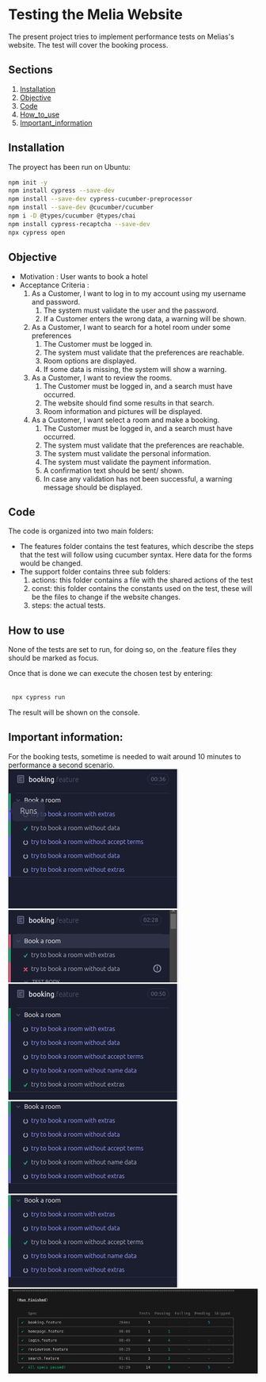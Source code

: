 # Testing the Melia Website

The present project tries to implement performance tests on Melias's website.
The test will cover the booking process.

## Sections
1. [Installation](#Installation)
2. [Objective](#Objective)
3. [Code](#Code)
4. [How_to_use](#How_to_use)
5. [Important_information](#Important_information)

## Installation 
The proyect has been run on Ubuntu:
``` bash commands 
npm init -y
npm install cypress --save-dev
npm install --save-dev cypress-cucumber-preprocessor
npm install --save-dev @cucumber/cucumber
npm i -D @types/cucumber @types/chai
npm install cypress-recaptcha --save-dev
npx cypress open
```

## Objective
- Motivation : User wants to book a hotel 
- Acceptance Criteria : 
    1. As a Customer, I want to log in to my account using my username and password.
        1. The system must validate the user and the password.
        2. If a Customer enters the wrong data, a warning will be shown.
    2. As a Customer, I want to search for a hotel room under some preferences
        1. The Customer must be logged in.
        2. The system must validate that the preferences are reachable.
        3. Room options are displayed.
        4. If some data is missing, the system will show a warning.
    3. As a Customer, I want to review the rooms.
        1. The Customer must be logged in, and a search must have occurred.
        2. The website should find some results in that search.
        3. Room information and pictures will be displayed.
    4. As a Customer, I want select a room and make a booking.
        1. The Customer must be logged in, and a search must have occurred.
        2. The system must validate that the preferences are reachable.
        3. The system must validate the personal information.
        4. The system must validate the payment information.
        5. A confirmation text should be sent/ shown.
        6. In case any validation has not been successful, a warning message should be displayed.

## Code
The code is organized into two main folders:
- The features folder contains the test features, which describe the steps that the test will follow using cucumber syntax.
 Here data for the forms would be changed.
- The support folder contains three sub folders:
    1. actions:  this folder contains a file with the shared actions of the test
    2. const: this folder contains the constants used on the test, these will be the files to change if the website changes.
    3. steps: the actual tests.

## How to use

None of the tests are set to run, for doing so, on the .feature files they should be marked as focus.

Once that is done we can execute the chosen test by entering:

``` bash commands

 npx cypress run 

```

The result will be shown on the console. 

## Important information:
For the booking tests, sometime is needed to wait around 10 minutes to performance a second scenario.
![Screenshot](./image/withoutdata.png)
![Screenshot](./image/withalldata.png)
![Screenshot](./image/withoutextras.png)
![Screenshot](./image/withoutname.png)
![Screenshot](./image/withoutterms.png)
![CScreenshot](./image/tests.png)